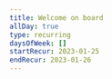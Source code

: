 ```yaml
---
title: Welcome on board
allDay: true
type: recurring
daysOfWeek: []
startRecur: 2023-01-25
endRecur: 2023-01-26
---
```

